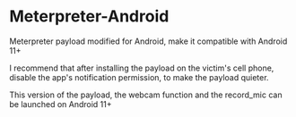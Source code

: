 # Meterpreter-Android
Meterpreter payload modified for Android, make it compatible with Android 11+

I recommend that after installing the payload on the victim's cell phone, disable the app's notification permission, to make the payload quieter.

This version of the payload, the webcam function and the record_mic can be launched on Android 11+
